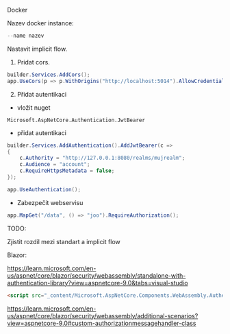 Docker

Nazev docker instance:

```powershell
--name nazev
```

Nastavit implicit flow.


1) Pridat cors.

```csharp
builder.Services.AddCors();
app.UseCors(p => p.WithOrigins("http://localhost:5014").AllowCredentials().AllowAnyHeader().AllowAnyMethod());
```

2) Přidat autentikaci

- vložit nuget
```
Microsoft.AspNetCore.Authentication.JwtBearer
```

- přidat autentikaci
```csharp
builder.Services.AddAuthentication().AddJwtBearer(c =>
{
    c.Authority = "http://127.0.0.1:8080/realms/mujrealm";
    c.Audience = "account";
    c.RequireHttpsMetadata = false;
});

app.UseAuthentication();
```

- Zabezpečit webservisu
```csharp
app.MapGet("/data", () => "joo").RequireAuthorization();
```
TODO:

Zjistit rozdil mezi standart a implicit flow

Blazor:

https://learn.microsoft.com/en-us/aspnet/core/blazor/security/webassembly/standalone-with-authentication-library?view=aspnetcore-9.0&tabs=visual-studio

```html
<script src="_content/Microsoft.AspNetCore.Components.WebAssembly.Authentication/AuthenticationService.js"></script>
```

https://learn.microsoft.com/en-us/aspnet/core/blazor/security/webassembly/additional-scenarios?view=aspnetcore-9.0#custom-authorizationmessagehandler-class
